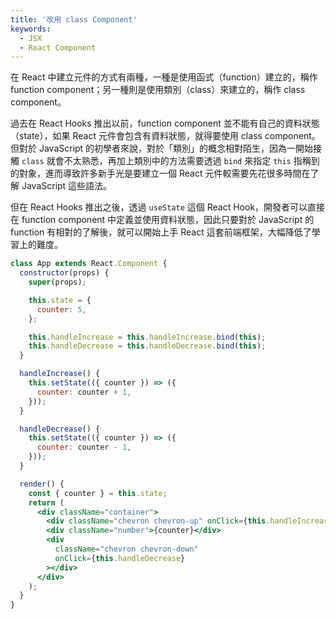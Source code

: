 ```yaml
---
title: '改用 class Component'
keywords:
  - JSX
  - React Component
---
```


在 React 中建立元件的方式有兩種，一種是使用函式（function）建立的，稱作 function component；另一種則是使用類別（class）來建立的，稱作 class component。

過去在 React Hooks 推出以前，function component 並不能有自己的資料狀態（state），如果 React 元件會包含有資料狀態，就得要使用 class component。但對於 JavaScript 的初學者來說，對於「類別」的概念相對陌生，因為一開始接觸 `class` 就會不太熟悉，再加上類別中的方法需要透過 `bind` 來指定 `this` 指稱到的對象，進而導致許多新手光是要建立一個 React 元件較需要先花很多時間在了解 JavaScript 這些語法。

但在 React Hooks 推出之後，透過 `useState` 這個 React Hook，開發者可以直接在 function component 中定義並使用資料狀態，因此只要對於 JavaScript 的 function 有相對的了解後，就可以開始上手 React 這套前端框架，大幅降低了學習上的難度。

```jsx
class App extends React.Component {
  constructor(props) {
    super(props);

    this.state = {
      counter: 5,
    };

    this.handleIncrease = this.handleIncrease.bind(this);
    this.handleDecrease = this.handleDecrease.bind(this);
  }

  handleIncrease() {
    this.setState(({ counter }) => ({
      counter: counter + 1,
    }));
  }

  handleDecrease() {
    this.setState(({ counter }) => ({
      counter: counter - 1,
    }));
  }

  render() {
    const { counter } = this.state;
    return (
      <div className="container">
        <div className="chevron chevron-up" onClick={this.handleIncrease}></div>
        <div className="number">{counter}</div>
        <div
          className="chevron chevron-down"
          onClick={this.handleDecrease}
        ></div>
      </div>
    );
  }
}
```

